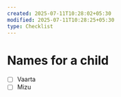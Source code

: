 ```yaml
---
created: 2025-07-11T10:28:02+05:30
modified: 2025-07-11T10:28:25+05:30
type: Checklist
---
```


# Names for a child

- [ ] Vaarta
- [ ] Mizu

